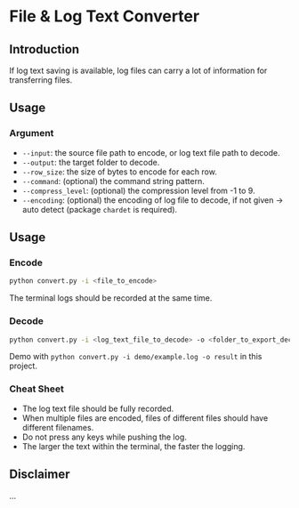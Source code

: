 # File & Log Text Converter

## Introduction

If log text saving is available, log files can carry a lot of information for transferring files.

## Usage

### Argument

* `--input`: the source file path to encode, or log text file path to decode.
* `--output`: the target folder to decode.
* `--row_size`: the size of bytes to encode for each row.
* `--command`: (optional) the command string pattern.
* `--compress_level`: (optional) the compression level from -1 to 9.
* `--encoding`: (optional) the encoding of log file to decode, if not given -> auto detect (package `chardet` is required).

## Usage

### Encode

```bash
python convert.py -i <file_to_encode>
```

The terminal logs should be recorded at the same time.

### Decode

```bash
python convert.py -i <log_text_file_to_decode> -o <folder_to_export_decoded_file>
```

Demo with `python convert.py -i demo/example.log -o result` in this project.

### Cheat Sheet

- The log text file should be fully recorded.
- When multiple files are encoded, files of different files should have different filenames.
- Do not press any keys while pushing the log.
- The larger the text within the terminal, the faster the logging.

## Disclaimer

...